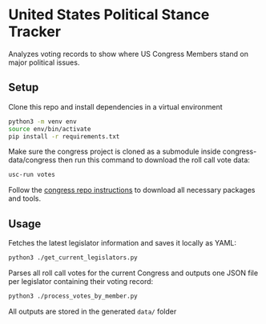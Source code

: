 # United States Political Stance Tracker
Analyzes voting records to show where US Congress Members stand on major political issues.

## Setup
Clone this repo and install dependencies in a virtual environment
```bash
python3 -m venv env
source env/bin/activate
pip install -r requirements.txt
```
Make sure the congress project
 is cloned as a submodule inside congress-data/congress then run this command to download the roll call vote data:
```bash
usc-run votes
```
Follow the [congress repo instructions](https://github.com/unitedstates/congress) to download all necessary packages and tools.

## Usage
Fetches the latest legislator information and saves it locally as YAML:
```bash 
python3 ./get_current_legislators.py
```

Parses all roll call votes for the current Congress and outputs one JSON file per legislator containing their voting record:
```bash
python3 ./process_votes_by_member.py
```
All outputs are stored in the generated ```data/``` folder
